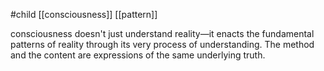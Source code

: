 #child [[consciousness]] [[pattern]]

consciousness doesn't just understand reality—it enacts the fundamental patterns of reality through its very process of understanding. The method and the content are expressions of the same underlying truth.
